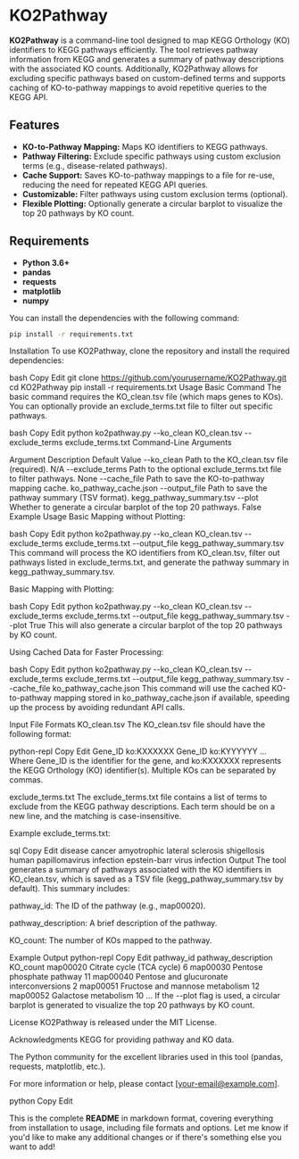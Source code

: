 # KO2Pathway

**KO2Pathway** is a command-line tool designed to map KEGG Orthology (KO) identifiers to KEGG pathways efficiently. The tool retrieves pathway information from KEGG and generates a summary of pathway descriptions with the associated KO counts. Additionally, KO2Pathway allows for excluding specific pathways based on custom-defined terms and supports caching of KO-to-pathway mappings to avoid repetitive queries to the KEGG API.

## Features
- **KO-to-Pathway Mapping:** Maps KO identifiers to KEGG pathways.
- **Pathway Filtering:** Exclude specific pathways using custom exclusion terms (e.g., disease-related pathways).
- **Cache Support:** Saves KO-to-pathway mappings to a file for re-use, reducing the need for repeated KEGG API queries.
- **Customizable:** Filter pathways using custom exclusion terms (optional).
- **Flexible Plotting:** Optionally generate a circular barplot to visualize the top 20 pathways by KO count.

## Requirements

- **Python 3.6+**
- **pandas**
- **requests**
- **matplotlib**
- **numpy**

You can install the dependencies with the following command:

```bash
pip install -r requirements.txt
````

Installation
To use KO2Pathway, clone the repository and install the required dependencies:

bash
Copy
Edit
git clone https://github.com/yourusername/KO2Pathway.git
cd KO2Pathway
pip install -r requirements.txt
Usage
Basic Command
The basic command requires the KO_clean.tsv file (which maps genes to KOs). You can optionally provide an exclude_terms.txt file to filter out specific pathways.

bash
Copy
Edit
python ko2pathway.py --ko_clean KO_clean.tsv --exclude_terms exclude_terms.txt
Command-Line Arguments

Argument	Description	Default Value
--ko_clean	Path to the KO_clean.tsv file (required).	N/A
--exclude_terms	Path to the optional exclude_terms.txt file to filter pathways.	None
--cache_file	Path to save the KO-to-pathway mapping cache.	ko_pathway_cache.json
--output_file	Path to save the pathway summary (TSV format).	kegg_pathway_summary.tsv
--plot	Whether to generate a circular barplot of the top 20 pathways.	False
Example Usage
Basic Mapping without Plotting:

bash
Copy
Edit
python ko2pathway.py --ko_clean KO_clean.tsv --exclude_terms exclude_terms.txt --output_file kegg_pathway_summary.tsv
This command will process the KO identifiers from KO_clean.tsv, filter out pathways listed in exclude_terms.txt, and generate the pathway summary in kegg_pathway_summary.tsv.

Basic Mapping with Plotting:

bash
Copy
Edit
python ko2pathway.py --ko_clean KO_clean.tsv --exclude_terms exclude_terms.txt --output_file kegg_pathway_summary.tsv --plot True
This will also generate a circular barplot of the top 20 pathways by KO count.

Using Cached Data for Faster Processing:

bash
Copy
Edit
python ko2pathway.py --ko_clean KO_clean.tsv --exclude_terms exclude_terms.txt --output_file kegg_pathway_summary.tsv --cache_file ko_pathway_cache.json
This command will use the cached KO-to-pathway mapping stored in ko_pathway_cache.json if available, speeding up the process by avoiding redundant API calls.

Input File Formats
KO_clean.tsv
The KO_clean.tsv file should have the following format:

python-repl
Copy
Edit
Gene_ID    ko:KXXXXXX
Gene_ID    ko:KYYYYYY
...
Where Gene_ID is the identifier for the gene, and ko:KXXXXXX represents the KEGG Orthology (KO) identifier(s). Multiple KOs can be separated by commas.

exclude_terms.txt
The exclude_terms.txt file contains a list of terms to exclude from the KEGG pathway descriptions. Each term should be on a new line, and the matching is case-insensitive.

Example exclude_terms.txt:

sql
Copy
Edit
disease
cancer
amyotrophic lateral sclerosis
shigellosis
human papillomavirus infection
epstein-barr virus infection
Output
The tool generates a summary of pathways associated with the KO identifiers in KO_clean.tsv, which is saved as a TSV file (kegg_pathway_summary.tsv by default). This summary includes:

pathway_id: The ID of the pathway (e.g., map00020).

pathway_description: A brief description of the pathway.

KO_count: The number of KOs mapped to the pathway.

Example Output
python-repl
Copy
Edit
pathway_id    pathway_description                          KO_count
map00020      Citrate cycle (TCA cycle)                    6
map00030      Pentose phosphate pathway                    11
map00040      Pentose and glucuronate interconversions     2
map00051      Fructose and mannose metabolism              12
map00052      Galactose metabolism                         10
...
If the --plot flag is used, a circular barplot is generated to visualize the top 20 pathways by KO count.

License
KO2Pathway is released under the MIT License.

Acknowledgments
KEGG for providing pathway and KO data.

The Python community for the excellent libraries used in this tool (pandas, requests, matplotlib, etc.).

For more information or help, please contact [your-email@example.com].

python
Copy
Edit

This is the complete **README** in markdown format, covering everything from installation to usage, including file formats and options. Let me know if you'd like to make any additional changes or if there's something else you want to add!















